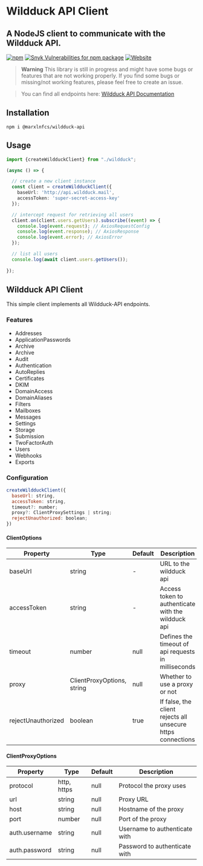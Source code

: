 # Wildduck API Client

## A NodeJS client to communicate with the Wildduck API.

[![npm](https://ico.y.gy/npm/dm/@marxlnfcs/wildduck-api?style=flat-square&logo=npm)](https://www.npmjs.com/package/@marxlnfcs/wildduck-api)
[![Snyk Vulnerabilities for npm package](https://ico.y.gy/snyk/vulnerabilities/npm/@marxlnfcs/wildduck-api?style=flat-square&logo=snyk)](https://snyk.io/test/npm/@marxlnfcs/wildduck-api)
[![Website](https://ico.y.gy/website?down_color=red&down_message=offline&label=repository&up_color=success&up_message=online&url=https%3A%2F%2Fgithub.com%2Fmarxlnfcs%2Fwildduck-api&style=flat-square&logo=github)](https://github.com/marxlnfcs/wildduck-api)

> **Warning**
> This library is still in progress and might have some bugs or features that are not working properly.
> If you find some bugs or missing/not working features, please feel free to create an issue.

> You can find all endpoints here: [Wildduck API Documentation](https://docs.wildduck.email)

## Installation
```
npm i @marxlnfcs/wildduck-api
```

## Usage

```typescript
import {createWildduckClient} from "./wildduck";

(async () => {

  // create a new client instance
  const client = createWildduckClient({
    baseUrl: 'http://api.wildduck.mail',
    accessToken: 'super-secret-access-key'
  });

  // intercept request for retrieving all users
  client.on(client.users.getUsers).subscribe((event) => {
    console.log(event.request); // AxiosRequestConfig
    console.log(event.response); // AxiosResponse
    console.log(event.error); // AxiosError
  });

  // list all users
  console.log(await client.users.getUsers());
  
});
```

## Wildduck API Client
This simple client implements all Wildduck-API endpoints.

### Features
* Addresses
* ApplicationPasswords
* Archive
* Archive
* Audit
* Authentication
* AutoReplies
* Certificates
* DKIM
* DomainAccess
* DomainAliases
* Filters
* Mailboxes
* Messages
* Settings
* Storage
* Submission
* TwoFactorAuth
* Users
* Webhooks
* Exports


### Configuration 
``` javascript
createWildduckClient({
  baseUrl: string,
  accessToken: string,
  timeout?: number;
  proxy?: ClientProxySettings | string;
  rejectUnauthorized: boolean;
})
```
#### ClientOptions
| Property           | Type                       | Default | Description                                                 |
|--------------------|----------------------------|---------|-------------------------------------------------------------|
| baseUrl            | string                     | -       | URL to the wildduck api                                     |
| accessToken        | string                     | -       | Access token to authenticate with the wildduck api          |
| timeout            | number                     | null    | Defines the timeout of api requests in milliseconds         |
| proxy              | ClientProxyOptions, string | null    | Whether to use a proxy or not                               |
| rejectUnauthorized | boolean                    | true    | If false, the client rejects all unsecure https connections |

#### ClientProxyOptions
| Property      | Type        | Default   | Description                   |
|---------------|-------------|-----------|-------------------------------|
| protocol      | http, https | null      | Protocol the proxy uses       |
| url           | string      | null      | Proxy URL                     |
| host          | string      | null      | Hostname of the proxy         |
| port          | number      | null      | Port of the proxy             |
| auth.username | string      | null      | Username to authenticate with |
| auth.password | string      | null      | Password to authenticate with |